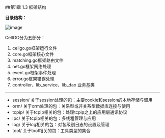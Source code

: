 ##第1章 1.3 框架结构

**目录结构：**

 ![image](https://raw.githubusercontent.com/mrkt/cellgo/master/pic/doc01-03.png)
 
CellGO分为五部分：

 1. cellgo.go框架运行文件
 2. core.go框架核心文件
 3. matching.go框架路由文件
 4. net.go框架网络处理
 5. event.go框架事件处理
 6. error.go框架错误处理
 7. controller、lib_service、lib_dao 业务基类


----------

 - session/ 关于session处理的包：主要cookie和session的本地存储与调用
 - orm/ 关于orm处理的包：关系型或非关系型数据库连接与使用
 - tcpip/ 关于tcpip相关的包：处理tcpip之上的应用层通讯协议
 - ipc/ 关于tcpip相关的包：多线程管理与应用
 - log/ 关于log相关的包：对各级别日志的设置及管理
 - tool/ 关于tool相关的包：工具类型的集合

